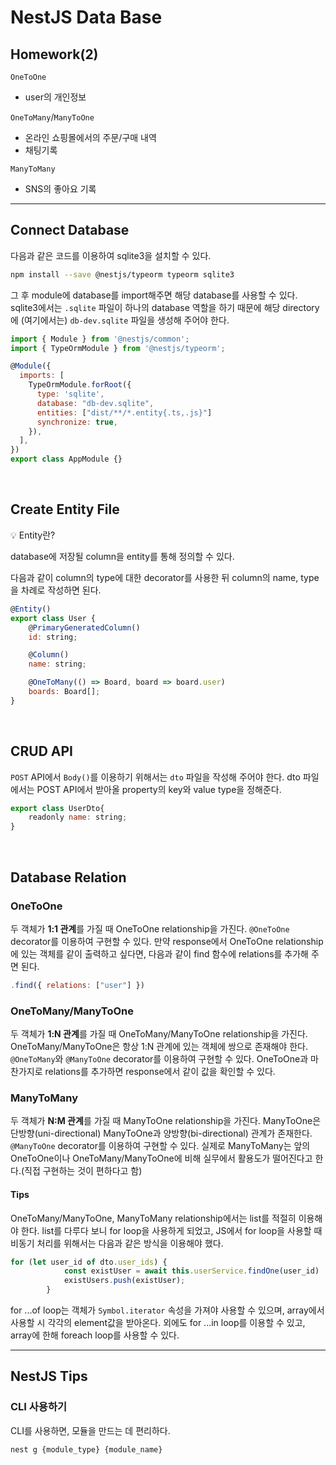 # NestJS Data Base

## Homework(2)

`OneToOne`
- user의 개인정보

`OneToMany`/`ManyToOne`
- 온라인 쇼핑몰에서의 주문/구매 내역
- 채팅기록

`ManyToMany`
- SNS의 좋아요 기록

<hr>

## Connect Database
다음과 같은 코드를 이용하여 sqlite3을 설치할 수 있다.

```bash
npm install --save @nestjs/typeorm typeorm sqlite3
```
그 후 module에 database를 import해주면 해당 database를 사용할 수 있다. sqlite3에서는 `.sqlite` 파일이 하나의 database 역할을 하기 때문에 해당 directory에 (여기에서는) `db-dev.sqlite` 파일을 생성해 주어야 한다.
```javascript
import { Module } from '@nestjs/common';
import { TypeOrmModule } from '@nestjs/typeorm';

@Module({
  imports: [
    TypeOrmModule.forRoot({
      type: 'sqlite',
      database: "db-dev.sqlite",
      entities: ["dist/**/*.entity{.ts,.js}"]
      synchronize: true,
    }),
  ],
})
export class AppModule {}
```

<br>

## Create Entity File

:bulb: Entity란?

database에 저장될 column을 entity를 통해 정의할 수 있다. 

다음과 같이 column의 type에 대한 decorator를 사용한 뒤 column의 name, type을 차례로 작성하면 된다.
```javascript
@Entity()
export class User {
    @PrimaryGeneratedColumn()
    id: string;

    @Column()
    name: string;

    @OneToMany(() => Board, board => board.user)
    boards: Board[];
}
```

<br>

## CRUD API

`POST` API에서 `Body()`를 이용하기 위해서는 `dto` 파일을 작성해 주어야 한다. dto 파일에서는 POST API에서 받아올 property의 key와 value type을 정해준다.
```javascript
export class UserDto{
    readonly name: string;
}
```

<br>

## Database Relation

### OneToOne

두 객체가 **1:1 관계**를 가질 때 OneToOne relationship을 가진다. `@OneToOne` decorator를 이용하여 구현할 수 있다. 만약 response에서 OneToOne relationship에 있는 객체를 같이 출력하고 싶다면, 다음과 같이 find 함수에 relations를 추가해 주면 된다.
```javascript
.find({ relations: ["user"] })
```

### OneToMany/ManyToOne

두 객체가 **1:N 관계**를 가질 때 OneToMany/ManyToOne relationship을 가진다. OneToMany/ManyToOne은 항상 1:N 관계에 있는 객체에 쌍으로 존재해야 한다. `@OneToMany`와 `@ManyToOne` decorator를 이용하여 구현할 수 있다. OneToOne과 마찬가지로 relations를 추가하면 response에서 같이 값을 확인할 수 있다.

### ManyToMany

두 객체가 **N:M 관계**를 가질 때 ManyToOne relationship을 가진다. ManyToOne은 단방향(uni-directional) ManyToOne과 양방향(bi-directional) 관계가 존재한다. `@ManyToOne` decorator를 이용하여 구현할 수 있다. 실제로 ManyToMany는 앞의 OneToOne이나 OneToMany/ManyToOne에 비해 실무에서 활용도가 떨어진다고 한다.(직접 구현하는 것이 편하다고 함)

#### Tips

OneToMany/ManyToOne, ManyToMany relationship에서는 list를 적절히 이용해야 한다. list를 다루다 보니 for loop을 사용하게 되었고, JS에서 for loop을 사용할 때 비동기 처리를 위해서는 다음과 같은 방식을 이용해야 했다.
```javascript
for (let user_id of dto.user_ids) {
            const existUser = await this.userService.findOne(user_id)
            existUsers.push(existUser);
        }
```
for ...of loop는 객체가 `Symbol.iterator` 속성을 가져야 사용할 수 있으며, array에서 사용할 시 각각의 element값을 받아온다. 외에도 for ...in loop를 이용할 수 있고, array에 한해 foreach loop를 사용할 수 있다.

<hr>

## NestJS Tips

### CLI 사용하기
CLI를 사용하면, 모듈을 만드는 데 편리하다.
```bash
nest g {module_type} {module_name}
```
